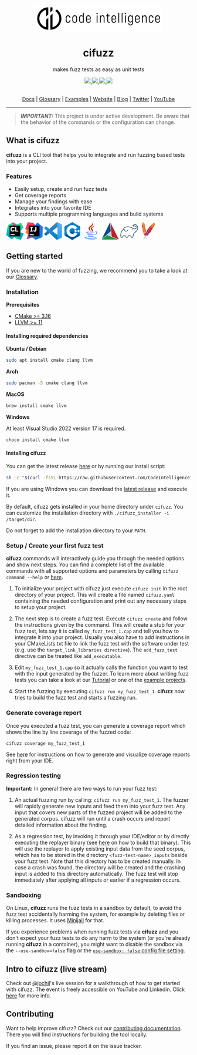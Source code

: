 <div align="center">
  <img src="/docs/assets/logo.png" alt="Code Intelligence" />
  <h1>cifuzz</h1>
  <p>makes fuzz tests as easy as unit tests</p>
  <a href="https://github.com/CodeIntelligenceTesting/cifuzz/releases">
    <img src="https://img.shields.io/github/v/release/CodeIntelligenceTesting/cifuzz">
  </a>
  <a href="https://github.com/CodeIntelligenceTesting/cifuzz/actions/workflows/pipeline_pr.yml">
    <img src="https://img.shields.io/github/workflow/status/CodeIntelligenceTesting/cifuzz/PR%20Pipeline?logo=github" />
  </a>
  <a href="https://github.com/CodeIntelligenceTesting/cifuzz/blob/main/CONTRIBUTING.md">
    <img src="https://img.shields.io/badge/PRs-welcome-brightgreen.svg" />
  </a>
  <a href="https://github.com/CodeIntelligenceTesting/cifuzz/blob/main/LICENSE">
    <img src="https://img.shields.io/github/license/CodeIntelligenceTesting/cifuzz" />
  </a>

  <br />
  <br />

  <a href="https://docs.code-intelligence.com/cifuzz-cli" target="_blank">Docs</a>
  |
  <a href="https://github.com/CodeIntelligenceTesting/cifuzz/blob/main/docs/Glossary.md">Glossary</a>
  |
  <a href="https://github.com/CodeIntelligenceTesting/cifuzz/tree/main/examples">Examples</a>
  |
  <a href="https://www.code-intelligence.com/" target="_blank">Website</a>
  |
  <a href="https://www.code-intelligence.com/blog" target="_blank">Blog</a>
  |
  <a href="https://twitter.com/CI_Fuzz" target="_blank">Twitter</a>
  |
  <a href="https://www.youtube.com/channel/UCjXN5ac3tgXgtuCoSnQaEmA" target="_blank">YouTube</a>
</div>

---
> **_IMPORTANT:_** This project is under active development.
Be aware that the behavior of the commands or the configuration
can change.

## What is cifuzz
**cifuzz** is a CLI tool that helps you to integrate and run fuzzing
based tests into your project.

### Features
* Easily setup, create and run fuzz tests 
* Get coverage reports
* Manage your findings with ease
* Integrates into your favorite IDE
* Supports multiple programming languages and build systems

![CLion](/docs/assets/tools/clion.png)
![IDEA](/docs/assets/tools/idea.png)
![VSCode](/docs/assets/tools/vscode.png)
![C++](/docs/assets/tools/cpp.png)
![Java](/docs/assets/tools/java.png)
![CMake](/docs/assets/tools/cmake.png)
![gradle](/docs/assets/tools/gradle.png)
![Maven](/docs/assets/tools/maven.png)


## Getting started
If you are new to the world of fuzzing, we recommend you to take a
look at our [Glossary](docs/Glossary.md).

### Installation

**Prerequisites**
* [CMake >= 3.16](https://cmake.org/)
* [LLVM >= 11](https://clang.llvm.org/get_started.html)

#### Installing required dependencies
**Ubuntu / Debian**
<!-- when changing this, please make sure it is in sync with the E2E pipeline -->
```bash
sudo apt install cmake clang llvm
```

**Arch**
<!-- when changing this, please make sure it is in sync with the E2E pipeline -->
```bash
sudo pacman -S cmake clang llvm
```

**MacOS**
<!-- when changing this, please make sure it is in sync with the E2E pipeline -->
```bash
brew install cmake llvm
```

**Windows**
<!-- when changing this, please make sure it is in sync with the E2E pipeline -->
<!-- clang is included in the llvm package --->
At least Visual Studio 2022 version 17 is required.
```bash
choco install cmake llvm
```

#### Installing cifuzz
You can get the latest release [here](https://github.com/CodeIntelligenceTesting/cifuzz/releases/latest)
or by running our install script:

```bash
sh -c "$(curl -fsSL https://raw.githubusercontent.com/CodeIntelligenceTesting/cifuzz/main/install.sh)"
```

If you are using Windows you can download the [latest release](https://github.com/CodeIntelligenceTesting/cifuzz/releases/latest/download/cifuzz_installer_windows.exe) 
and execute it.

By default, cifuzz gets installed in your home directory under `cifuzz`.
You can customize the installation directory with `./cifuzz_installer -i /target/dir`.

Do not forget to add the installation directory to your `PATH`.

### Setup / Create your first fuzz test

**cifuzz** commands will interactively guide you through the needed
options and show next steps. You can find a complete
list of the available commands with all supported options and
parameters by calling `cifuzz command --help` or
[here](https://github.com/CodeIntelligenceTesting/cifuzz/wiki/cifuzz).

1. To initialize your project with cifuzz just execute `cifuzz init`
in the root directory of your project. This will create a file named
`cifuzz.yaml` containing the needed configuration and print out any
necessary steps to setup your project.

2. The next step is to create a fuzz test. Execute `cifuzz create`
and follow the instructions given by the command. This will create a
stub for your fuzz test, lets say it is called `my_fuzz_test_1.cpp` and
tell you how to integrate it into your project. Usually you also have to
add instructions in your CMakeLists.txt file to link the fuzz test with 
the software under test (e.g. use the `target_link_libraries directive`). 
The `add_fuzz_test` directive can be treated like `add_executable`.

3. Edit `my_fuzz_test_1.cpp` so it actually calls the function you want
to test with the input generated by the fuzzer. To learn more about
writing fuzz tests you can take a look at our
[Tutorial](docs/How-To-Write-A-Fuzz-Test.md) or one of the
[example projects](examples).

4. Start the fuzzing by executing `cifuzz run my_fuzz_test_1`.
**cifuzz** now tries to build the fuzz test and starts a fuzzing run.

### Generate coverage report

Once you executed a fuzz test, you can generate a coverage report which
shows the line by line coverage of the fuzzed code:

    cifuzz coverage my_fuzz_test_1

See [here](docs/Coverage-ide-integrations.md) for instructions on how to
generate and visualize coverage reports right from your IDE.

### Regression testing

**Important:** In general there are two ways to run your fuzz test:

1. An actual fuzzing run by calling: `cifuzz run my_fuzz_test_1`.
The fuzzer will rapidly generate new inputs and feed them into your
fuzz test. Any input that covers new parts of the fuzzed project will
be added to the generated corpus. cifuzz will run until a crash occurs
and report detailed information about the finding.

2. As a regression test, by invoking it through your IDE/editor or by
directly executing the replayer binary
(see [here](docs/How-To-Write-A-Fuzz-Test.md#regression-test--replayer)
on how to build that binary).
This will use the replayer to apply existing input data from the
seed corpus, which has to be stored in the directory
`<fuzz-test-name>_inputs` beside your fuzz test. Note that this
directory has to be created manually. In case a crash was found, the
directory will be created and the crashing input
is added to this directory automatically.
The fuzz test will stop immediately after
applying all inputs or earlier if a regression occurs.


### Sandboxing

On Linux, **cifuzz** runs the fuzz tests in a sandbox by default, to
avoid the fuzz test accidentally harming the system, for example by
deleting files or killing processes. It uses [Minijail](https://google.github.io/minijail/minijail0.1.html) for
that.

If you experience problems when running fuzz tests via **cifuzz** and
you don't expect your fuzz tests to do any harm to the system (or you're
already running **cifuzz** in a container), you might want to disable
the sandbox via the `--use-sandbox=false` flag or the
[`use-sandbox: false` config file setting](docs/Configuration.md#use-sandbox).

## Intro to cifuzz (live stream)
Check out [@jochil](https://github.com/jochil)'s live session for a walkthrough of how to get started with cifuzz. The event is freely accessible on YouTube and Linkedin. Click [here](https://www.code-intelligence.com/webinar/uncovering-hidden-bugs-and-vulnerabilities) for more info.

## Contributing
Want to help improve cifuzz? Check out our [contributing documentation](CONTRIBUTING.md).
There you will find instructions for building the tool locally.

If you find an issue, please report it on the issue tracker.
